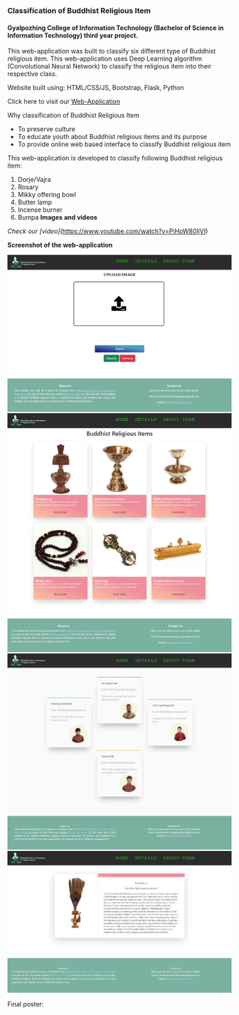 ### Classification of Buddhist Religious Item

#### Gyalpozhing College of Information Technology (Bachelor of Science in Information Technology) third year project.

This web-application was built to classify six different type of Buddhist religious item. This web-application uses Deep Learning algorithm (Convolutional Neural Network) to classify the religious item into their respective class. 

Website built using: HTML/CSS/JS, Bootstrap, Flask, Python

Click here to visit our [Web-Application](https://classificationofreligiousitem.herokuapp.com/)

Why classification of Buddhist Religious Item
- 	To preserve culture
- 	To educate youth about Buddhist religious items and its purpose
- 	To provide online web based interface to classify Buddhist religious item

This web-application is developed to classify following Buddhist religious item:
1.	Dorje/Vajra
2.	Rosary
3.	Mikky offering bowl
4.	Butter lamp
5.	Incense burner
6.	Bumpa
**Images and videos**

*Check our [video]*(https://www.youtube.com/watch?v=PiHoW80ljVI)

**Screenshot of the web-application**

<img src='https://github.com/Classification-group09/classsification-of-Buddhist-Religious-Item/blob/master/screenshots/1.jpeg'>

<img src='https://github.com/Classification-group09/classsification-of-Buddhist-Religious-Item/blob/master/screenshots/2.jpeg'>

<img src='https://github.com/Classification-group09/classsification-of-Buddhist-Religious-Item/blob/master/screenshots/3.jpeg'>

<img src='https://github.com/Classification-group09/classsification-of-Buddhist-Religious-Item/blob/master/screenshots/4.jpeg'>

Final poster:


